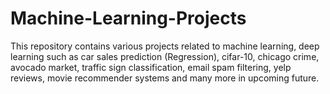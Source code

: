 # Machine-Learning-Projects
This repository contains various projects related to machine learning, deep learning such as car sales prediction (Regression), cifar-10, chicago crime, avocado market, traffic sign classification, email spam filtering, yelp reviews, movie recommender systems and many more in upcoming future. 
